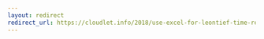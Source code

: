 ```yaml
---
layout: redirect
redirect_url: https://cloudlet.info/2018/use-excel-for-leontief-time-record
---
```

